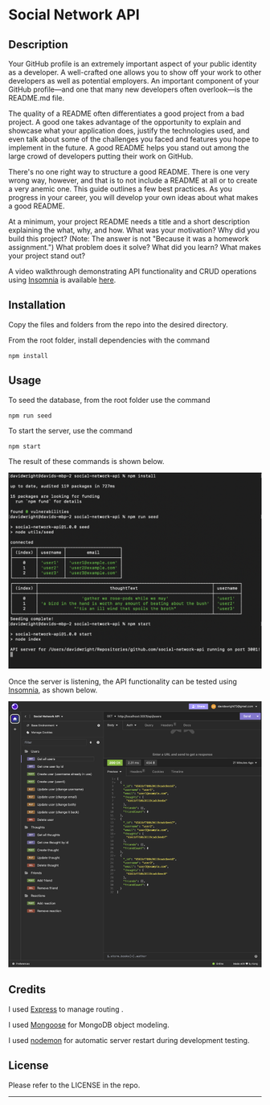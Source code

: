 
# Social Network API

## Description 

Your GitHub profile is an extremely important aspect of your public identity as a developer. A well-crafted one allows you to show off your work to other developers as well as potential employers. An important component of your GitHub profile—and one that many new developers often overlook—is the README.md file.

The quality of a README often differentiates a good project from a bad project. A good one takes advantage of the opportunity to explain and showcase what your application does, justify the technologies used, and even talk about some of the challenges you faced and features you hope to implement in the future. A good README helps you stand out among the large crowd of developers putting their work on GitHub.

There's no one right way to structure a good README. There is one very wrong way, however, and that is to not include a README at all or to create a very anemic one. This guide outlines a few best practices. As you progress in your career, you will develop your own ideas about what makes a good README.

At a minimum, your project README needs a title and a short description explaining the what, why, and how. What was your motivation? Why did you build this project? (Note: The answer is not "Because it was a homework assignment.") What problem does it solve? What did you learn? What makes your project stand out? 

A video walkthrough demonstrating API functionality and CRUD operations using [Insomnia](https://insomnia.rest/) is available [here](https://watch.screencastify.com/v/qQQh7IQ5dYfWBdVNudDg).


## Installation

Copy the files and folders from the repo into the desired directory.

From the root folder, install dependencies with the command
```
npm install
```


## Usage 

To seed the database, from the root folder use the command
```
npm run seed
```
To start the server, use the command
```
npm start
```
The result of these commands is shown below.

![Install, seed, and start commands](assets/images/install-seed-start.png)

Once the server is listening, the API functionality can be tested using [Insomnia](https://insomnia.rest/), as shown below.

![Demonstrating functionality using Insomnia](assets/images/insomnia.png)


## Credits

I used [Express](https://www.npmjs.com/package/express/v/4.18.2) to manage routing .

I used [Mongoose](https://www.npmjs.com/package/mongoose/v/8.0.1) for MongoDB object modeling.

I used [nodemon](https://www.npmjs.com/package/nodemon/v/3.0.1) for automatic server restart during development testing.


## License

Please refer to the LICENSE in the repo.


---
